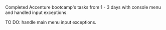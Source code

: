 Completed Accenture bootcamp's tasks from 1 - 3 days with console menu and handled input exceptions.

TO DO: handle main menu input exceptions.
